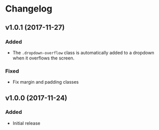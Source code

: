 # Changelog

## v1.0.1 (2017-11-27)

### Added

- The ```.dropdown-overflow``` class is automatically added to a dropdown when it overflows the screen.

### Fixed

- Fix margin and padding classes

## v1.0.0 (2017-11-24)

### Added

- Initial release
